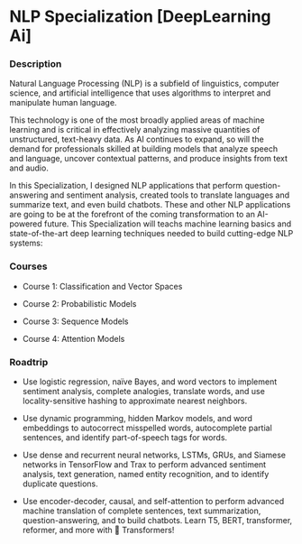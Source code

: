 # NLP Specialization [DeepLearning Ai]

### Description
Natural Language Processing (NLP) is a subfield of linguistics, computer science, and artificial intelligence that uses algorithms to interpret and manipulate human language. 

This technology is one of the most broadly applied areas of machine learning and is critical in effectively analyzing massive quantities of unstructured, text-heavy data. As AI continues to expand, so will the demand for professionals skilled at building models that analyze speech and language, uncover contextual patterns, and produce insights from text and audio.

In this Specialization, I designed NLP applications that perform question-answering and sentiment analysis, created tools to translate languages and summarize text, and even build chatbots. These and other NLP applications are going to be at the forefront of the coming transformation to an AI-powered future. This Specialization will teachs machine learning basics and state-of-the-art deep learning techniques needed to build cutting-edge NLP systems:

### Courses
- Course 1: Classification and Vector Spaces
  
- Course 2: Probabilistic Models
  
- Course 3: Sequence Models
  
- Course 4: Attention Models
  
### Roadtrip
- Use logistic regression, naïve Bayes, and word vectors to implement sentiment analysis, complete analogies, translate words, and use locality-sensitive hashing to approximate nearest neighbors.

- Use dynamic programming, hidden Markov models, and word embeddings to autocorrect misspelled words, autocomplete partial sentences, and identify part-of-speech tags for words.

- Use dense and recurrent neural networks, LSTMs, GRUs, and Siamese networks in TensorFlow and Trax to perform advanced sentiment analysis, text generation, named entity recognition, and to identify duplicate questions. 

- Use encoder-decoder, causal, and self-attention to perform advanced machine translation of complete sentences, text summarization, question-answering, and to build chatbots. Learn T5, BERT, transformer, reformer, and more with 🤗  Transformers!
